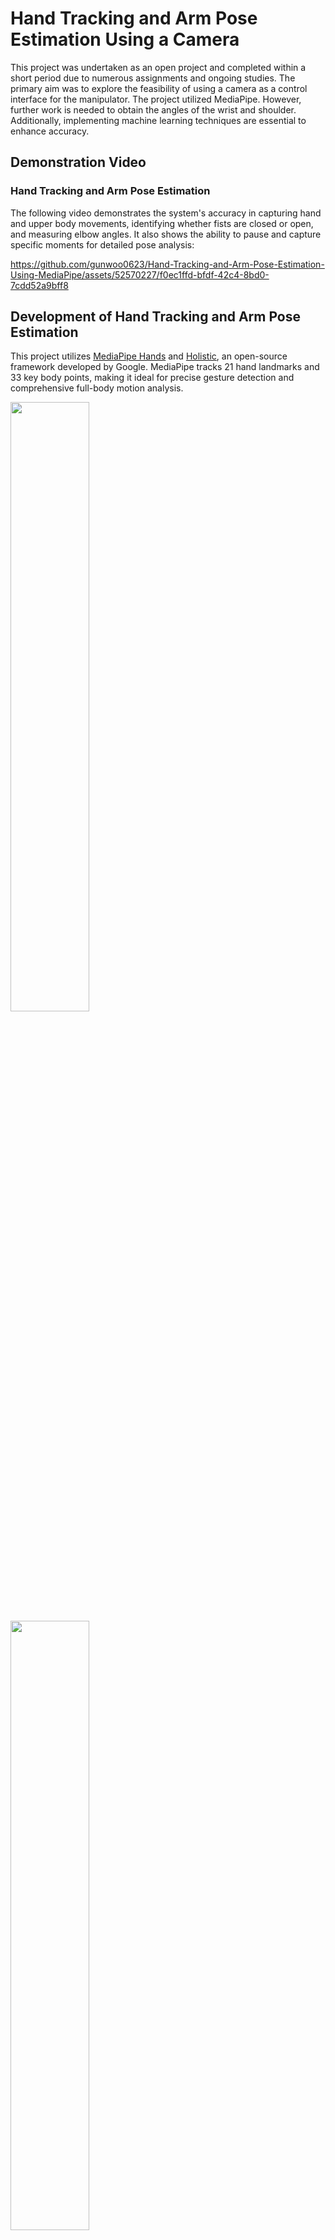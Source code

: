 # Hand Tracking and Arm Pose Estimation Using a Camera

This project was undertaken as an open project and completed within a short period due to numerous assignments and ongoing studies. The primary aim was to explore the feasibility of using a camera as a control interface for the manipulator. The project utilized MediaPipe. However, further work is needed to obtain the angles of the wrist and shoulder. Additionally, implementing machine learning techniques are essential to enhance accuracy.

## Demonstration Video

### Hand Tracking and Arm Pose Estimation

The following video demonstrates the system's accuracy in capturing hand and upper body movements, identifying whether fists are closed or open, and measuring elbow angles. It also shows the ability to pause and capture specific moments for detailed pose analysis:

https://github.com/gunwoo0623/Hand-Tracking-and-Arm-Pose-Estimation-Using-MediaPipe/assets/52570227/f0ec1ffd-bfdf-42c4-8bd0-7cdd52a9bff8


## Development of Hand Tracking and Arm Pose Estimation

This project utilizes [MediaPipe Hands](https://github.com/google-ai-edge/mediapipe/blob/master/docs/solutions/hands.md) and [Holistic](https://github.com/google-ai-edge/mediapipe/blob/master/docs/solutions/holistic.md), an open-source framework developed by Google. MediaPipe tracks 21 hand landmarks and 33 key body points, making it ideal for precise gesture detection and comprehensive full-body motion analysis.

<img src="https://github.com/gunwoo0623/Hand-Tracking-and-Arm-Pose-Estimation-Using-MediaPipe/assets/52570227/6f591d43-b088-45b2-8e83-d26e87cca1a7" width="50%">
<img src="https://github.com/gunwoo0623/Hand-Tracking-and-Arm-Pose-Estimation-Using-MediaPipe/assets/52570227/044cb669-c340-41b1-93a8-1cadfdfe81bb" width="50%">

### Software Setup

The development environment for this project utilized PyCharm Community Edition 2023.3.4. The following settings and libraries were essential:
* Python: 3.8.0
* mediapipe: 0.10.11
* opencv-python: 4.9.0 or later
* numpy: 1.24.3 or later

### Flowchart

This flowchart outlines the system's operations, from initialization and setup to real-time frame capture, applying MediaPipe for gesture recognition, and displaying processed frames with FPS data. It shows how the system handles inputs and navigates decision points.

<img src="https://github.com/gunwoo0623/Hand-Tracking-and-Arm-Pose-Estimation-Using-MediaPipe/assets/52570227/15f12ae4-d3fb-40cb-8487-08d9401e9bd4" width="70%">

### Results

Visual data captured during the project highlight two distinct gestures: closed fists and open hands. MediaPipe demonstrates high accuracy in distinguishing between these hand configurations, effectively detecting subtle variations in gestures.

<div class="form-group">
        <div style="height: 200px; width: 500px;">
                <img style="height: 100%; width: 35%; float:left;" src="https://github.com/gunwoo0623/Hand-Tracking-and-Arm-Pose-Estimation-Using-MediaPipe/assets/52570227/1da4420b-a483-4afd-bd87-fc1d0bbe7f89">
                <img style="height: 100%; width: 35%; float:right;" src="https://github.com/gunwoo0623/Hand-Tracking-and-Arm-Pose-Estimation-Using-MediaPipe/assets/52570227/cc8c46dd-51bd-4176-83ed-b3bbadd25d6f">
        </div>
</div>

The analysis reveals that tracking two hands simultaneously imposes a computational load, leading to a noticeable reduction in frames per second (FPS). This reduction is primarily due to the increased complexity of tracking multiple landmarks in real-time.

<div class="form-group">
        <div style="height: 200px; width: 500px;">
                <img style="height: 100%; width: 35%; float:left;" src="https://github.com/gunwoo0623/Hand-Tracking-and-Arm-Pose-Estimation-Using-MediaPipe/assets/52570227/8a7b37e5-83e9-4ce3-af12-9a87c3369d29">
                <img style="height: 100%; width: 35%; float:right;" src="https://github.com/gunwoo0623/Hand-Tracking-and-Arm-Pose-Estimation-Using-MediaPipe/assets/52570227/ca8c33ca-2bb4-417d-b2d6-0c69fd1f22e5">
        </div>
</div>

These images depict detailed 3D plots of hand landmarks and full-body poses, illustrating the joint positions and limb orientations in three-dimensional space.

## Future Work

### Model Changes

The video below highlights future work should prioritize incorporating additional landmarks, particularly those adjacent to landmark 0 on the hand and around landmarks 11, 12, 13, and 14 on the body, to accurately obtain wrist and shoulder angles.

https://github.com/gunwoo0623/Hand-Tracking-and-Arm-Pose-Estimation-Using-MediaPipe/assets/52570227/56f6d939-9226-426f-9d1a-d151efa9f759

### Machine Learning Algorithm

kNN MLP SVM
